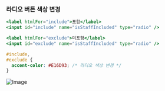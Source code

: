 

### 라디오 버튼 색상 변경
```jsx
<label htmlFor="include">포함</label>
<input id="include" name="isStaffIncluded" type="radio" />

<label htmlFor="exclude">미포함</label>
<input id="exclude" name="isStaffIncluded" type="radio" />
```

```css
#include, 
#exclude {
  accent-color: #E16D93; /* 라디오 색상 변경 */
}
```

![Image](https://i.imgur.com/k17q986.png)